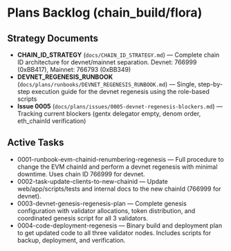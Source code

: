 # Plans Backlog (chain_build/flora)

## Strategy Documents
- **CHAIN_ID_STRATEGY** (`docs/CHAIN_ID_STRATEGY.md`) — Complete chain ID architecture for devnet/mainnet separation. Devnet: 766999 (0xBB417), Mainnet: 766793 (0xBB349)
- **DEVNET_REGENESIS_RUNBOOK** (`docs/plans/runbooks/DEVNET_REGENESIS_RUNBOOK.md`) — Single, step-by-step execution guide for the devnet regenesis using the role-based scripts
- **Issue 0005** (`docs/plans/issues/0005-devnet-regenesis-blockers.md`) — Tracking current blockers (gentx delegator empty, denom order, eth_chainId verification)

## Active Tasks
- 0001-runbook-evm-chainid-renumbering-regenesis — Full procedure to change the EVM chainId and perform a devnet regenesis with minimal downtime. Uses chain ID 766999 for devnet.
- 0002-task-update-clients-to-new-chainid — Update web/app/scripts/tests and internal docs to the new chainId (766999 for devnet).
- 0003-devnet-genesis-regenesis-plan — Complete genesis configuration with validator allocations, token distribution, and coordinated genesis script for all 3 validators.
- 0004-code-deployment-regenesis — Binary build and deployment plan to get updated code to all three validator nodes. Includes scripts for backup, deployment, and verification.

